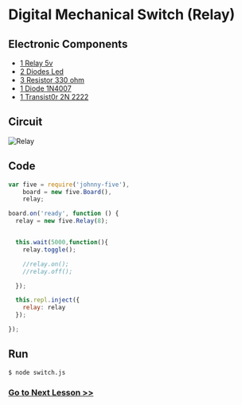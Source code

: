 # Digital Mechanical Switch (Relay)

## Electronic Components

- [1 Relay 5v ](https://en.wikipedia.org/wiki/Relay)
- [2 Diodes Led](https://en.wikipedia.org/wiki/Light-emitting_diode)
- [3 Resistor 330 ohm](https://en.wikipedia.org/wiki/Resistor)
- [1 Diode 1N4007](https://en.wikipedia.org/wiki/1N4001_and_1N5400_series_diodes)
- [1 Transist0r 2N 2222](https://en.wikipedia.org/wiki/2N2222)

## Circuit

![Relay](http://i.imgur.com/gGBGcEM.png)

## Code

``` js
var five = require('johnny-five'),
    board = new five.Board(),
    relay;

board.on('ready', function () {
  relay = new five.Relay(8);


  this.wait(5000,function(){
    relay.toggle();

    //relay.on();
    //relay.off();

  });

  this.repl.inject({
    relay: relay
  });

});
```

## Run

```
$ node switch.js
```

### [Go to Next Lesson >>](../joystick/)
